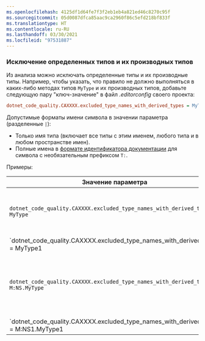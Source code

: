```yaml
---
ms.openlocfilehash: 4125df1d64fe7f3f2eb1eb4a821ed46c8270c95f
ms.sourcegitcommit: 05d0087dfca85aac9ca2960f86c5efd218bf833f
ms.translationtype: HT
ms.contentlocale: ru-RU
ms.lasthandoff: 03/30/2021
ms.locfileid: "97531887"
---
```

### <a name="exclude-specific-types-and-their-derived-types"></a>Исключение определенных типов и их производных типов

Из анализа можно исключать определенные типы и их производные типы. Например, чтобы указать, что правило не должно выполняться в каких-либо методах типов `MyType` и их производных типов, добавьте следующую пару "ключ-значение" в файл *.editorconfig* своего проекта:

```ini
dotnet_code_quality.CAXXXX.excluded_type_names_with_derived_types = MyType
```

Допустимые форматы имени символа в значении параметра (разделенные `|`):

- Только имя типа (включает все типы с этим именем, любого типа и в любом пространстве имен).
- Полные имена в [формате идентификатора документации](../../docs/csharp/programming-guide/xmldoc/processing-the-xml-file.md#id-strings) для символа с необязательным префиксом `T:`.

Примеры:

| Значение параметра | Итоги |
| --- | --- |
|`dotnet_code_quality.CAXXXX.excluded_type_names_with_derived_types = MyType` | Соответствует всем типам с именем `MyType` и всем их производным типам. |
|`dotnet_code_quality.CAXXXX.excluded_type_names_with_derived_types = MyType1|MyType2` | Соответствует всем типам с именем `MyType1` или `MyType2` и всем их производным типам. |
|`dotnet_code_quality.CAXXXX.excluded_type_names_with_derived_types = M:NS.MyType` | Соответствует конкретному типу `MyType` с заданным полным именем и всем производным от него типам. |
|`dotnet_code_quality.CAXXXX.excluded_type_names_with_derived_types = M:NS1.MyType1|M:NS2.MyType2` | Соответствует конкретным типам `MyType1` и `MyType2` с заданным полным именем и всем производным от них типам. |
